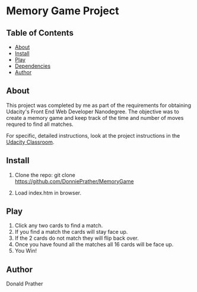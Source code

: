 # Memory Game Project

## Table of Contents

* [About](#About)
* [Install](#Install)
* [Play](#Play)
* [Dependencies](#Dependencies)
* [Author](#Author)

## About

This project was completed by me as part of the requirements for obtaining Udacity's Front End Web Developer Nanodegree.
The objective was to create a memory game and keep track of the time and number of moves requred to find all matches.

For specific, detailed instructions, look at the project instructions in the [Udacity Classroom](https://classroom.udacity.com/me).

## Install

1. Clone the repo:
git clone https://github.com/DonniePrather/MemoryGame

2. Load index.htm in browser.

## Play

1. Click any two cards to find a match.
2. If you find a match the cards will stay face up.
3. If the 2 cards do not match they will flip back over.
4. Once you have found all the matches all 16 cards will be face up.
5. You Win!

## Author
Donald Prather
